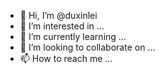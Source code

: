 - 👋 Hi, I’m @duxinlei
- 👀 I’m interested in ...
- 🌱 I’m currently learning ...
- 💞️ I’m looking to collaborate on ...
- 📫 How to reach me ...

<!---
duxinlei/duxinlei is a ✨ special ✨ repository because its `README.md` (this file) appears on your GitHub profile.
You can click the Preview link to take a look at your changes.
--->
